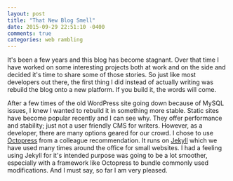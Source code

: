 ```yaml
---
layout: post
title: "That New Blog Smell"
date: 2015-09-29 22:51:10 -0400
comments: true
categories: web rambling
---
```


It's been a few years and this blog has become stagnant. Over that time I have worked on some interesting projects both at work and on the side and decided it's time to share some of those stories. So just like most developers out there, the first thing I did instead of actually writing was rebuild the blog onto a new platform. If you build it, the words will come.

After a few times of the old WordPress site going down because of MySQL issues, I knew I wanted to rebuild it in something more stable. Static sites have become popular recently and I can see why. They offer performance and stability; just not a user friendly CMS for writers. However, as a developer, there are many options geared for our crowd. I chose to use [Octopress](http://octopress.org/) from a colleague recommendation. It runs on [Jekyll](https://jekyllrb.com/) which we have used many times around the office for small websites. I had a feeling using Jekyll for it's intended purpose was going to be a lot smoother, especially with a framework like Octopress to bundle commonly used modifications. And I must say, so far I am very pleased.

